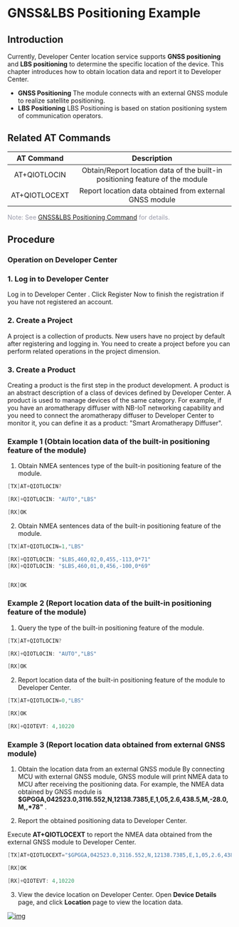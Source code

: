 # GNSS&LBS Positioning Example

## **Introduction**

Currently, Developer Center location service supports __GNSS positioning__ and __LBS positioning__ to determine the specific location of the device. This chapter introduces how to obtain location data and report it to Developer Center.

* __GNSS Positioning__ 
  The module connects with an external GNSS module to realize satellite positioning.
* __LBS Positioning__ 
  LBS Positioning is based on station positioning system of communication operators.

## **Related AT Commands**


|  AT Command   |                         Description                          |
| :-----------: | :----------------------------------------------------------: |
| AT+QIOTLOCIN  | Obtain/Report location data of the built-in positioning feature of the module |
| AT+QIOTLOCEXT |   Report location data obtained from external GNSS module    |

<font color=#999AAA >Note: See [GNSS&LBS Positioning Command](/en/deviceDevelop/nb/AT/API/nb-at-07.md) for details.</font>


## **Procedure**

### **Operation on Developer Center**

### **1. Log in to Developer Center**

Log in to <a :href="toDevelopCenter(null, 'en')" target="_blank">Developer Center</a> . Click <a :href="toDevelopCenter('registerType', 'en')" target="_blank">Register Now</a> to finish the registration if you have not registered an account.

### **2. Create a Project**

A project is a collection of products. New users have no project by default after registering and logging in. You need to create a project before you can perform related operations in the project dimension.

### **3. Create a Product** 

Creating a product is the first step in the product development. A product is an abstract description of a class of devices defined by Developer Center. A product is used to manage devices of the same category. For example, if you have an aromatherapy diffuser with NB-IoT networking capability and you need to connect the aromatherapy diffuser to Developer Center to monitor it, you can define it as a product: "Smart Aromatherapy Diffuser".

### **Example 1 (Obtain location data of the built-in positioning feature of the module)**

1. Obtain NMEA sentences type of the built-in positioning feature of the module.

```c
[TX]AT+QIOTLOCIN?

[RX]+QIOTLOCIN: "AUTO","LBS"

[RX]OK
```

2. Obtain NMEA sentences data of the built-in positioning feature of the module.

```c
[TX]AT+QIOTLOCIN=1,"LBS"

[RX]+QIOTLOCIN: "$LBS,460,02,0,455,-113,0*71"
[RX]+QIOTLOCIN: "$LBS,460,01,0,456,-100,0*69"


[RX]OK
```

### **Example 2 (Report location data of the built-in positioning feature of the module)**

1. Query the type of the built-in positioning feature of the module.

```c
[TX]AT+QIOTLOCIN?

[RX]+QIOTLOCIN: "AUTO","LBS"

[RX]OK
```

2. Report location data of the built-in positioning feature of the module to Developer Center.

```c
[TX]AT+QIOTLOCIN=0,"LBS"

[RX]OK

[RX]+QIOTEVT: 4,10220
```

### **Example 3 (Report location data obtained from external GNSS module)**

1. Obtain the location data from an external GNSS module
By connecting MCU with external GNSS module, GNSS module will print NMEA data to MCU after receiving the positioning data. For example, the NMEA data obtained by GNSS module is __$GPGGA,042523.0,3116.552,N,12138.7385,E,1,05,2.6,438.5,M,-28.0,M,,*78"__ .

2. Report the obtained positioning data to Developer Center.

Execute __AT+QIOTLOCEXT__ to report the NMEA data obtained from the external GNSS module to Developer Center.

```c
[TX]AT+QIOTLOCEXT="$GPGGA,042523.0,3116.552,N,12138.7385,E,1,05,2.6,438.5,M,-28.0,M,,*78"

[RX]OK

[RX]+QIOTEVT: 4,10220
```

3. View the device location on Developer Center.
Open __Device Details__ page, and click __Location__ page to view the location data.

 <a data-fancybox title="img" href="/en/deviceDevelop/nb/AT/resource/04-1.png">![img](/en/deviceDevelop/nb/AT/resource/04-1.png)</a>

  